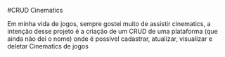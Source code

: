 #CRUD Cinematics

Em minha vida de jogos, sempre gostei muito de assistir cinematics, a intenção desse projeto é a criação de um CRUD de uma plataforma (que ainda não dei o nome) onde é possível cadastrar, atualizar, visualizar e deletar Cinematics de jogos

